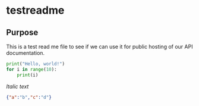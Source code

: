 # testreadme

## Purpose
This is a test read me file to see if we can use it for public hosting of our API documentation.

```python
print("Hello, world!")
for i in range(10):
    print(i)
```
*Italic text*

```json
{"a":"b","c":"d"}
```
